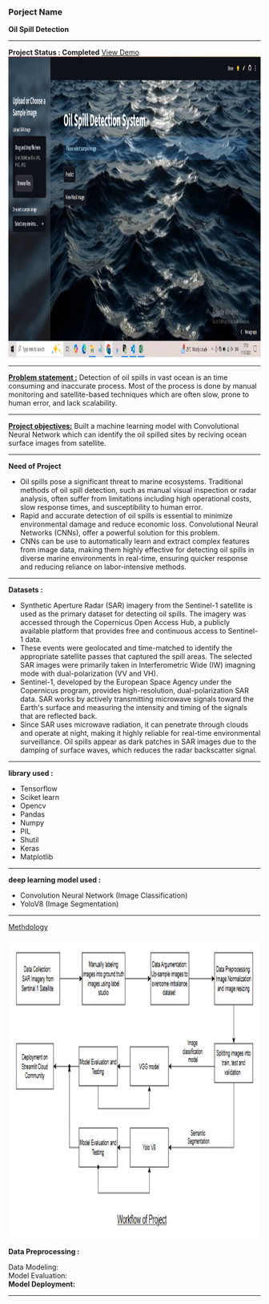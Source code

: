 <h3>Porject Name</h3>
<b>Oil Spill Detection</b>
<hr>
<b>Project Status : Completed</b>
<a href= https://drive.google.com/file/d/1aR4A_QPYJ33yDLZL0L6owi7NUUDhRBAD/view?usp=drive_link>View Demo</a>
<br>
<a href=https://oil-spill-detection.streamlit.app/> 
<img src="img/dashboard.PNG"  width="800" height="600">

</a>
<hr> 
<b><u>Problem statement :</u></b> Detection of oil spills in vast ocean is an time consuming and inaccurate process. Most of the process is done by manual monitoring and satellite-based techniques which are often slow, prone to human error, and lack scalability.<br>
<hr>
<b><u>Project objectives:</u></b> Built a machine learning model with Convolutional Neural Network which can identify the oil spilled sites by reciving ocean surface images from satellite.<br>
<hr>
<b>Need of Project</b>
<ul> 
<li>  
Oil spills pose a significant threat to marine ecosystems. Traditional methods of oil spill detection, such as manual visual inspection or radar analysis, often suffer from limitations including high operational costs, slow response times, and susceptibility to human error. 
</li>
<li>  
Rapid and accurate detection of oil spills is essential to minimize environmental damage and reduce economic loss. Convolutional Neural Networks (CNNs), offer a powerful solution for this problem.
</li> 
<li>CNNs can be use to automatically learn and extract complex features from image data, making them highly effective for detecting oil spills in diverse marine environments in real-time, ensuring quicker response and reducing reliance on labor-intensive methods.
</li>
</ul>
<hr>
<b>Datasets :</b><br>
<ul>
<li>Synthetic Aperture Radar (SAR) imagery from the Sentinel-1 satellite is used as the primary dataset for detecting oil spills. The imagery was accessed through the Copernicus Open Access Hub, a publicly available platform that provides free and continuous access to Sentinel-1 data.
</li> 
<li> 
These events were geolocated and time-matched to identify the appropriate satellite passes that captured the spill areas. The selected SAR images were primarily taken in Interferometric Wide (IW) imagning mode with dual-polarization (VV and VH).
</li> 
<li> 
Sentinel-1, developed by the European Space Agency under the Copernicus program, provides high-resolution, dual-polarization SAR data. SAR works by actively transmitting microwave signals toward the Earth's surface and measuring the intensity and timing of the signals that are reflected back. 
</li> 
<li> 
Since SAR uses microwave radiation, it can penetrate through clouds and operate at night, making it highly reliable for real-time environmental surveillance. Oil spills appear as dark patches in SAR images due to the damping of surface waves, which reduces the radar backscatter signal.
</li>
</ul>
<hr>
<b>library used :</b><br> 
<ul>
<li>Tensorflow</li>
<li>Sciket learn</li>
<li>Opencv</li>
<li>Pandas</li>
<li>Numpy</li>
<li>PIL</li>
<li>Shutil</li>
<li>Keras</li>
<li>Matplotlib</li>
</ul>
<hr>
<b>deep learning model used :</b><br> 
<ul>
<li>Convolution Neural Network (Image Classification)</li>
<li>YoloV8 (Image Segmentation)</li>
</ul>
<hr>
<u>Methdology</u>

<p align="center">
<img src="img/workflow of oil spilled detection.PNG"  width="800" height="600">
</p>

<b>Data Preprocessing :</b>  
<p>
Data Modeling:<br>
Model Evaluation:<br>
<b>Model Deployment:</b><br>
<hr>

